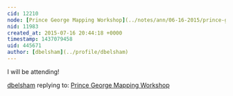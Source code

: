 ```yaml
---
cid: 12210
node: [Prince George Mapping Workshop](../notes/ann/06-16-2015/prince-george-mapping-workshop)
nid: 11983
created_at: 2015-07-16 20:44:18 +0000
timestamp: 1437079458
uid: 445671
author: [dbelsham](../profile/dbelsham)
---
```


I will be attending!

[dbelsham](../profile/dbelsham) replying to: [Prince George Mapping Workshop](../notes/ann/06-16-2015/prince-george-mapping-workshop)

